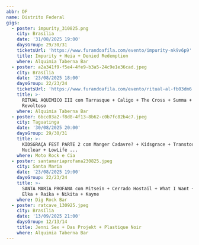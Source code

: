 ```yaml
---
abbr: DF
name: Distrito Federal
gigs:
  - poster: impurity_310825.png
    city: Brasília
    date: '31/08/2025 19:00'
    daysGroup: 29/30/31
    ticketsUrl: 'https://www.furandoafila.com/evento/impurity-nk9v6p9'
    title: Impurity + Heia + Denied Redemption
    where: Alquimia Taberna Bar
  - poster: a2a341f9-f5e4-4fe9-b3a5-24c9e1e36cad.jpeg
    city: Brasília
    date: '23/08/2025 18:00'
    daysGroup: 22/23/24
    ticketsUrl: 'https://www.furandoafila.com/evento/ritual-al-fb03dm6'
    title: >-
      RITUAL AQUIMICO III com Tarrasque + Caligo + The Cross + Summa + Estado
      Revoltoso
    where: Alquimia Taberna Bar
  - poster: 6bcc03a2-f8d8-4f13-8b62-c0b7fc82b4c7.jpeg
    city: Taguatinga
    date: '30/08/2025 20:00'
    daysGroup: 29/30/31
    title: >-
      KIDSGRAÇA FEST PARTE 2 com Manger Cadavre? + Kidsgrace + Transtorno
      Nuclear + LowLife ...
    where: Moto Rock e Cia
  - poster: santamariaprofana230825.jpeg
    city: Santa Maria
    date: '23/08/2025 19:00'
    daysGroup: 22/23/24
    title: >-
      SANTA MARIA PROFANA com Mitsein + Cerrado Hostail + What I Want + Zuada +
      Elka + Raika + Nikita + Kayne
    where: Dig Rock Bar
  - poster: ratcave_130925.jpeg
    city: Brasília
    date: '13/09/2025 21:00'
    daysGroup: 12/13/14
    title: Jenni Sex + Das Projekt + Plastique Noir
    where: Alquimia Taberna Bar
---
```



